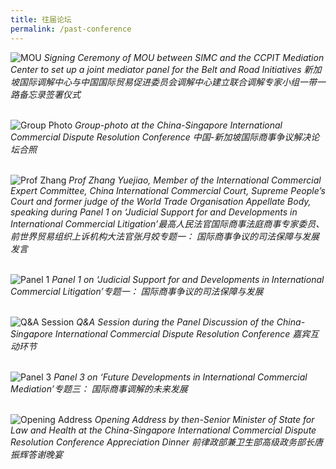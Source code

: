 ```yaml
---
title: 往届论坛
permalink: /past-conference
---
```



![MOU](/images/01.JPG) 
*Signing Ceremony of MOU between SIMC and the CCPIT Mediation Center to set up a joint mediator panel for the Belt and Road Initiatives 新加坡国际调解中心与中国国际贸易促进委员会调解中心建立联合调解专家小组一带一路备忘录签署仪式*
<br>
<br>

![Group Photo](/images/02.JPG) 
*Group-photo at the China-Singapore International Commercial Dispute Resolution Conference 中国-新加坡国际商事争议解决论坛合照*
<br>
<br>

![Prof Zhang](/images/03.JPG) 
*Prof Zhang Yuejiao, Member of the International Commercial Expert Committee, China International Commercial Court, Supreme People’s Court and former judge of the World Trade Organisation Appellate Body, speaking during Panel 1 on ‘Judicial Support for and Developments in International Commercial Litigation’最高人民法官国际商事法庭商事专家委员、前世界贸易组织上诉机构大法官张月姣专题一： 国际商事争议的司法保障与发展发言*
<br>
<br>

![Panel 1](/images/04.JPG) 
*Panel 1 on ‘Judicial Support for and Developments in International Commercial Litigation’专题一： 国际商事争议的司法保障与发展*
<br>
<br>

![Q&A Session](/images/05.JPG) 
*Q&A Session during the Panel Discussion of the China-Singapore International Commercial Dispute Resolution Conference 嘉宾互动环节*
<br>
<br>

![Panel 3](/images/06.JPG) 
*Panel 3 on ‘Future Developments in International Commercial Mediation’专题三： 国际商事调解的未来发展*
<br>
<br>

![Opening Address](/images/07.JPG) 
*Opening Address by then-Senior Minister of State for Law and Health at the China-Singapore International Commercial Dispute Resolution Conference Appreciation Dinner 前律政部兼卫生部高级政务部长唐振辉答谢晚宴*




